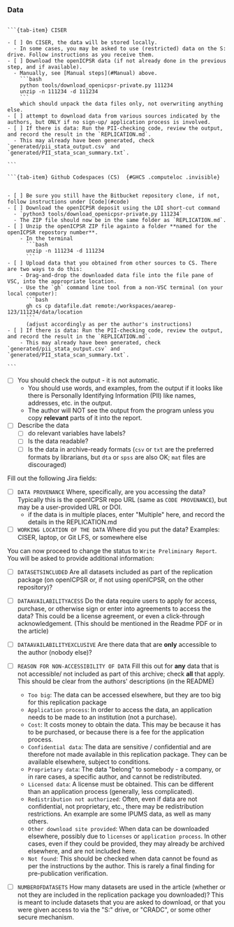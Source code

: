 
### Data 

````{tab-set}

```{tab-item} CISER

- [ ] On CISER, the data will be stored locally.
  - In some cases, you may be asked to use (restricted) data on the S: drive. Follow instructions as you receive them.
- [ ] Download the openICPSR data (if not already done in the previous step, and if available). 
  - Manually, see [Manual steps](#Manual) above.
    ```bash
    python tools/download_openicpsr-private.py 111234
    unzip -n 111234 -d 111234
    ```
    which should unpack the data files only, not overwriting anything else.
- [ ] attempt to download data from various sources indicated by the authors, but ONLY if no sign-up/ application process is involved. 
- [ ] If there is data: Run the PII-checking code, review the output, and record the result in the `REPLICATION.md`.
  - This may already have been generated, check `generated/pii_stata_output.csv` and `generated/PII_stata_scan_summary.txt`.

```

```{tab-item} Github Codespaces (CS)  {#GHCS .computeloc .invisible}


- [ ] Be sure you still have the Bitbucket repository clone, if not, follow instructions under [Code](#code)
- [ ] Download the openICPSR deposit using the LDI short-cut command
  - `python3 tools/download_openicpsr-private.py 111234`
  - The ZIP file should now be in the same folder as `REPLICATION.md`.
- [ ] Unzip the openICPSR ZIP file againto a folder **named for the openICPSR repostory number**. 
    - In the terminal 
      ```bash
      unzip -n 111234 -d 111234
      ```
- [ ] Upload data that you obtained from other sources to CS. There are two ways to do this:
    - Drag-and-drop the downloaded data file into the file pane of VSC, into the appropriate location.
    - Use the `gh` command line tool from a non-VSC terminal (on your local computer): 
      ```bash
      gh cs cp datafile.dat remote:/workspaces/aearep-123/111234/data/location
      ``` 
      (adjust accordingly as per the author's instructions)
- [ ] If there is data: Run the PII-checking code, review the output, and record the result in the `REPLICATION.md`.
    - This may already have been generated, check `generated/pii_stata_output.csv` and `generated/PII_stata_scan_summary.txt`.

```
````

- [ ] You should check the output - it is not automatic.
  - You should use words, and examples, from the output if it looks like there is Personally Identifying Information (PII) like names, addresses, etc. in the output.
  - The author will NOT see the output from the program unless you copy **relevant** parts of it into the report.
- [ ] Describe the data 
  - [ ] do relevant variables have labels? 
  - [ ] Is the data readable?
  - [ ] Is the data in archive-ready formats (`csv` or `txt` are the preferred formats by librarians, but `dta` or `spss` are also OK; `mat` files are discouraged)

Fill out the following Jira fields:

  - [ ] `DATA PROVENANCE` Where, specifically, are you accessing the data? Typically this is the openICPSR repo URL (same as `CODE PROVENANCE`), but may be a user-provided URL or DOI. 
    - if the data is in multiple places, enter "Multiple" here, and record the details in the REPLICATION.md
  - [ ] `WORKING LOCATION OF THE DATA` Where did you put the data? Examples: CISER, laptop, or Git LFS, or somewhere else

You can now proceed to change the status to `Write Preliminary Report`. You will be asked to provide additional information:

  - [ ] `DATASETSINCLUDED` Are all datasets included as part of the replication package (on openICPSR or, if not using openICPSR, on the other repository)?
  - [ ] `DATAAVAILABILITYACESS` Do the data require users to apply for access, purchase, or otherwise sign or enter into agreements to access the data? This could be a license agreement, or even a click-through acknowledgement. (This should be mentioned in the Readme PDF or in the article) 
  - [ ] `DATAAVAILABILITYEXCLUSIVE` Are there data that are **only** accessible to the author (nobody else)?
  - [ ] `REASON FOR NON-ACCESSIBILITY OF DATA` Fill this out for **any** data that is not accessible/ not included as part of this archive; check **all** that apply. This should be clear from the authors' descriptions (in the README)
    - `Too big`: The data can be accessed elsewhere, but they are too big for this replication package
    - `Application process`: In order to access the data, an application needs to be made to an institution (not a purchase). 
    - `Cost`: It costs money to obtain the data. This may be because it has to be purchased, or because there is a fee for the application process.
    - `Confidential data`: The data are sensitive / confidential and are therefore not made available in this replication package. They can be available elsewhere, subject to conditions.
    - `Proprietary data`: The data "belong" to somebody - a company, or in rare cases, a specific author, and cannot be redistributed. 
    - `Licensed data`: A license must be obtained. This can be different than an application process (generally, less complicated).
    - `Redistribution not authorized`: Often, even if data are not confidential, not proprietary, etc., there may be redistribution restrictions. An example are some IPUMS data, as well as many others.
    - `Other download site provided`: When data can be downloaded elsewhere, possibly due to `licenses` or `application process`. In other cases, even if they could be provided, they may already be archived elsewhere, and are not included here. 
    - `Not found`: This should be checked when data cannot be found as per the instructions by the author. This is rarely a final finding for pre-publication verification.
  - [ ] `NUMBEROFDATASETS` How many datasets are used in the article (whether or not they are included in the replication package you downloaded)? This is meant to include datasets that you are asked to download, or that you were given access to via the "S:" drive, or "CRADC", or some other secure mechanism.

